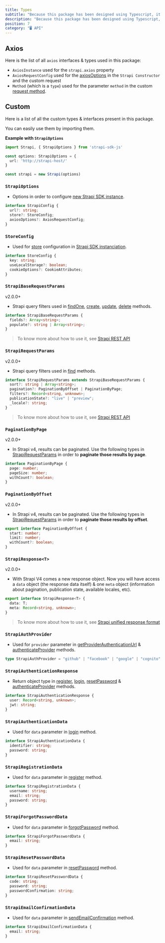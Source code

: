 ```yaml
---
title: Types
subtitle: "Because this package has been designed using Typescript, it natively supports it. 🖥"
description: "Because this package has been designed using Typescript, it natively supports it. 🖥"
position: 7
category: "🖥 API"
---
```


## Axios
Here is the list of all `axios` interfaces & types used in this package:

- `AxiosInstance` used for the `strapi.axios` property
- `AxiosRequestConfig` used for the [axiosOptions](options#axiosoptions) in the `Strapi Constructor` and the custom request
- `Method` (which is a `type`) used for the parameter `method` in the custom [request method](methods#request).

## Custom
Here is a list of all the custom types & interfaces present in this package.

You can easily use them by importing them.

**Example with `StrapiOptions`**
```ts
import Strapi, { StrapiOptions } from 'strapi-sdk-js'

const options: StrapiOptions = {
  url: 'http://strapi-host/'
}

const strapi = new Strapi(options)
```

### `StrapiOptions`
- Options in order to configure [new Strapi SDK instance](getting-started/usage#new-instance).

```ts
interface StrapiConfig {
  url?: string;
  store?: StoreConfig;
  axiosOptions?: AxiosRequestConfig;
}
```

### `StoreConfig`
- Used for [store](options#store) configuration in [Strapi SDK instanciation](getting-started/usage#new-instance).

```ts
interface StoreConfig {
  key: string;
  useLocalStorage?: boolean;
  cookieOptions?: CookieAttributes;
}
```

### `StrapiBaseRequestParams`
<badge>v2.0.0+</badge>
- Strapi query filters used in [findOne](methods#findOne), [create](methods#create), [update](methods#update), [delete](methods#delete) methods.

```ts
interface StrapiBaseRequestParams {
  fields?: Array<string>;
  populate?: string | Array<string>;
}
```
> To know more about how to use it, see [Strapi REST API](https://github.com/strapi/rfcs/blob/v4/rest-api/rfcs/xxxx-v4-rest-api.md#retrieving-data)


### `StrapiRequestParams`
<badge>v2.0.0+</badge>
- Strapi query filters used in [find](methods#findOne) methods.

```ts
interface StrapiRequestParams extends StrapiBaseRequestParams {
  sort?: string | Array<string>;
  pagination?: PaginationByOffset | PaginationByPage;
  filters?: Record<string, unknown>;
  publicationState?: "live" | "preview";
  _locale?: string;
}
```
> To know more about how to use it, see [Strapi REST API](https://github.com/strapi/rfcs/blob/v4/rest-api/rfcs/xxxx-v4-rest-api.md#retrieving-data)


### `PaginationByPage`
<badge>v2.0.0+</badge>
- In Strapi v4, results can be paginated. Use the following types in [StrapiRequestParams](#StrapiRequestParams) in order to **paginate those results by page**.

```ts
interface PaginationByPage {
  page: number;
  pageSize: number;
  withCount?: boolean;
}
```

### `PaginationByOffset`
<badge>v2.0.0+</badge>
- In Strapi v4, results can be paginated. Use the following types in [StrapiRequestParams](#StrapiRequestParams) in order to **paginate those results by offset**.

```ts
export interface PaginationByOffset {
  start: number;
  limit: number;
  withCount?: boolean;
}
```

### `StrapiResponse<T>`
<badge>v2.0.0+</badge>
- With Strapi V4 comes a new response object. Now you will have access a `data` object (the response data itself) & one `meta` object (information about pagination, publication state, available locales, etc).

```ts
export interface StrapiResponse<T> {
  data: T;
  meta: Record<string, unknown>;
}
```
> To know more about how to use it, see [Strapi unified response format](https://github.com/strapi/rfcs/blob/v4/rest-api/rfcs/xxxx-v4-rest-api.md#fetching-entities)


### `StrapiAuthProvider`
- Used for `provider` parameter in [getProviderAuthenticationUrl](methods#getproviderauthenticationurlprovider) & [authenticateProvider](methods#authenticateproviderprovider-access_token) methods.

```ts
type StrapiAuthProvider = "github" | "facebook" | "google" | "cognito" | "twitter" | "discord" | "twitch" | "instagram" | "vk" | "linkedin" | "reddit" | "auth0";
```

### `StrapiAuthenticationResponse`
- Return object type in [register](methods#registerdata), [login](methods#logindata), [resetPassword](methods#resetpassworddata) & [authenticateProvider](methods#authenticateproviderprovider-access_token) methods.

```ts
interface StrapiAuthenticationResponse {
  user: Record<string, unknown>;
  jwt: string;
}
```

### `StrapiAuthenticationData`
- Used for `data` parameter in [login](methods#logindata) method.

```ts
interface StrapiAuthenticationData {
  identifier: string;
  password: string;
}
```

### `StrapiRegistrationData`
- Used for `data` parameter in [register](methods#registerdata) method.

```ts
interface StrapiRegistrationData {
  username: string;
  email: string;
  password: string;
}
```

### `StrapiForgotPasswordData`
- Used for `data` parameter in [forgotPassword](methods#forgotpassworddata) method.

```ts
interface StrapiForgotPasswordData {
  email: string;
}
```

### `StrapiResetPasswordData`
- Used for `data` parameter in [resetPassword](methods#resetpassworddata) method.

```ts
interface StrapiResetPasswordData {
  code: string;
  password: string;
  passwordConfirmation: string;
}
```

### `StrapiEmailConfirmationData`
- Used for `data` parameter in [sendEmailConfirmation](methods#sendemailconfirmationdata) method.

```ts
interface StrapiEmailConfirmationData {
  email: string;
}
```

